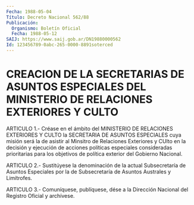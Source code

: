```yaml
---
Fecha: 1988-05-04
Título: Decreto Nacional 562/88
Publicación:
  Organismo: Boletín Oficial
  Fecha: 1988-05-12
SAIJ: https://www.saij.gob.ar/DN19880000562
Id: 123456789-0abc-265-0000-8891soterced
---
```

# CREACION DE LA SECRETARIAS DE ASUNTOS ESPECIALES DEL MINISTERIO DE RELACIONES EXTERIORES Y CULTO

<a id="1"></a>
ARTICULO  1.- Créase en el ámbito del MINISTERIO DE RELACIONES EXTERIORES Y CULTO  la SECRETARIA DE ASUNTOS ESPECIALES cuya misión será la de asistir al  Minsitro de Relaciones Exteriores y CUlto en la  decisión  y  ejecución    de    acciones  políticas  especiales consideradas prioritarias para los objetivos  de  política exterior del Gobierno Nacional.

<a id="2"></a>
ARTICULO  2.-  Sustitúyese  la  denominación  de  la  actual Subsecretaría  de  Asuntos  Especiales  por  la de Subsecretaría de Asuntos Australes y Limítrofes.

<a id="3"></a>
ARTICULO  3.-  Comuníquese,  publíquese,  dése  a la Dirección Nacional del Registro Oficial y archívese.
